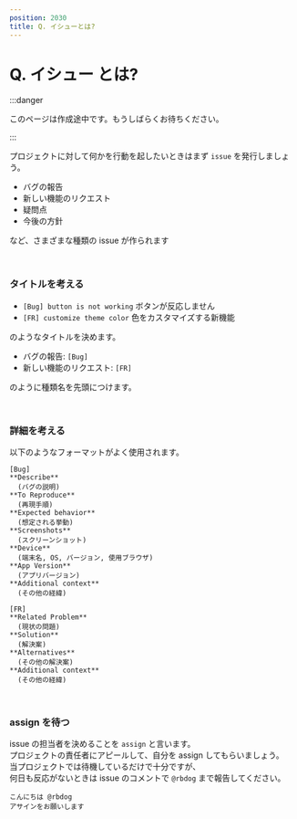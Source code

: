 ```yaml
---
position: 2030
title: Q. イシューとは?
---
```


# Q. イシュー とは?

:::danger

このページは作成途中です。もうしばらくお待ちください。

:::

プロジェクトに対して何かを行動を起したいときはまず `issue` を発行しましょう。

- バグの報告
- 新しい機能のリクエスト
- 疑問点
- 今後の方針

など、さまざまな種類の issue が作られます

<br />

### タイトルを考える

- `[Bug] button is not working` ボタンが反応しません
- `[FR] customize theme color` 色をカスタマイズする新機能

のようなタイトルを決めます。

- バグの報告: `[Bug]`
- 新しい機能のリクエスト: `[FR]`

のように種類名を先頭につけます。

<br />

### 詳細を考える

以下のようなフォーマットがよく使用されます。

```
[Bug]
**Describe**
  (バグの説明)
**To Reproduce**
  (再現手順)
**Expected behavior**
  (想定される挙動)
**Screenshots**
  (スクリーンショット)
**Device**
  (端末名, OS, バージョン, 使用ブラウザ)
**App Version**
  (アプリバージョン)
**Additional context**
  (その他の経緯)
```

```
[FR]
**Related Problem**
  (現状の問題)
**Solution**
  (解決案)
**Alternatives**
  (その他の解決案)
**Additional context**
  (その他の経緯)
```

<br />

### assign を待つ

issue の担当者を決めることを `assign` と言います。  
プロジェクトの責任者にアピールして、自分を assign してもらいましょう。  
当プロジェクトでは待機しているだけで十分ですが、  
何日も反応がないときは issue のコメントで `@rbdog` まで報告してください。

```
こんにちは @rbdog
アサインをお願いします
```
